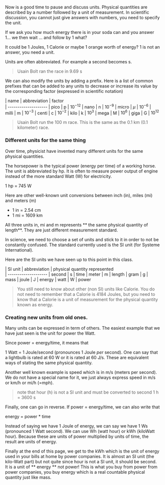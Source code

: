Now is a good time to pause and discuss units. Physical quantities are described by a number followed by a unit of measurement. In scientific discussion, you cannot just give answers with numbers, you need to specify the unit.

If we ask you how much energy there is in your soda can and you answer 1... we then wait ... and follow by 1 what?

It could be 1 Joules, 1 Calorie or maybe 1 orange worth of energy? 1 is not an answer, you need a unit. 

Units are often abbreviated. For example a second becomes s. 

> Usain Bolt ran the race in 9.69 s

We can also modify the units by adding a prefix. Here is a list of common prefixes that can be added to any units to decrease or increase its value by the corresponding factor (expressed in scientific notation)
 
| name | abbreviation | factor  
| --------------------
| pico | p | $10^{-12}$
| nano | n | $10^{-9}$
| micro | $\mu$ | $10^{-6}$
| milli | m | $10^{-3}$
| centi | c | $10^{-2}$
| kilo | k | $10^{3}$
| mega | M | $10^{6}$
| giga | G | $10^{12}$


> Usain Bolt run the 100 m race. This is the same as the 0.1 km (0.1 kilometer) race. 

### Different units for the same thing

Over time, physicist have invented many different units for the same physical quantities. 

The horsepower is the typical power (energy per time) of a working horse. The unit is abbreviated by hp. It is often to measure power output of engine instead of the more standard Watt (W) for electricity.

1 hp = 745 W

Here are other well-known unit conversions between inch (in), miles (mi) and meters (m)

* 1 in = 2.54 cm
* 1 mi = 1609 km

All three units in, mi and m represents ** the same physical quantity of length**. They are just different measurement standard. 

In science, we need to choose a set of units and stick to it in order to not be constantly confused.  The standard currently used is the SI unit (for Systeme International). 

Here are the SI units we have seen up to this point in this class. 

| SI unit | abbreviation | physical quantity represented  
| --------------------
| second | s | time
| meter | m | length
| gram | g | mass
| joule | J | energy
| watt | W | power


> You still need to know about other (non SI) units like Calorie. You do not need to remember that a Calorie is 4184 Joules, but you need to know that a Calorie is a unit of measurement for the physical quantity known as energy.

### Creating new units from old ones.

Many units can be expressed in term of others. The easiest example that we have just seen is the unit for power the Watt. 

Since power = energy/time, it means that 

1 Watt = 1 Joule/second  (pronounces 1 Joule _per_ second). One can say that a lightbulb is rated at 60 W or it is rated at 60 J/s. These are equivalent ways of stating the same physical quantity. 

Another well known example is speed which is in m/s (meters per second). We do not have a special name for it, we just always express speed in m/s or km/h or mi/h (=mph). 

> note that hour (h) is not a SI unit and must be converted to second 1 h = 3600 s

Finally, one can go in reverse. If power = energy/time, we can also write that 

 energy = power * time
 
Instead of saying we have 1 Joule of energy, we can say we have 1 Ws (pronounced 1 Watt second).  We can use Wh (watt hour) or kWh (kiloWatt hour). Because these are units of power multiplied by units of time, the result are units of energy. 

Finally at the end of this page, we get to the kWh which is the unit of energy used in your bills at home by power companies. It is almost an SI unit (the kilo-Watt part) but not quite since hour is not a SI unit, it should be second. It is a unit of ** energy ** not power! This is what you buy from power from power companies, you buy energy which is a real countable physical quantity just like mass. 
